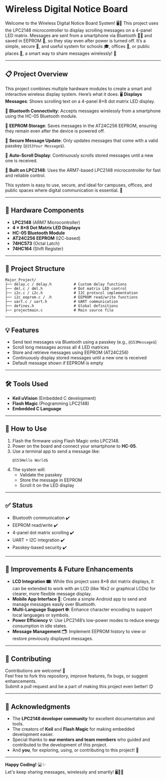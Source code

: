 # Wireless Digital Notice Board

Welcome to the Wireless Digital Notice Board System! 🖥️📲
This project uses the LPC2148 microcontroller to display scrolling messages on a 4-panel LED matrix. Messages are sent from a smartphone via Bluetooth 📱🔗 and saved in EEPROM 💾, so they stay even after power is turned off. It’s a simple, secure 🔐, and useful system for schools 🎓, offices 🏢, or public places 🚌, a smart way to share messages wirelessly! 🚀

---
## 📋 Project Overview

This project combines multiple hardware modules to create a smart and interactive wireless display system. Here’s what it does:
🖥️ **Displays Messages**: Shows scrolling text on a 4-panel 8×8 dot matrix LED display.

📱 **Bluetooth Connectivity**: Accepts messages wirelessly from a smartphone using the HC-05 Bluetooth module.

💾 **EEPROM Storage**: Saves messages in the AT24C256 EEPROM, ensuring they remain even after the device is powered off.

🔐 **Secure Message Update**: Only updates messages that come with a valid passkey (`@153Your Message$`).

🔁 **Auto-Scroll Display**: Continuously scrolls stored messages until a new one is received.

🧠 **Built on LPC2148**: Uses the ARM7-based LPC2148 microcontroller for fast and reliable control.

This system is easy to use, secure, and ideal for campuses, offices, and public spaces where digital communication is essential. 🚀

---
## 🔧 Hardware Components
- **LPC2148** (ARM7 Microcontroller)
- **4 × 8×8 Dot Matrix LED Displays**
- **HC-05 Bluetooth Module**
- **AT24C256 EEPROM** (I2C-based)
- **74HC573** (Octal Latch)
- **74HC164** (Shift Register)

---

## 📂 Project Structure
```
Major_Project/
├── delay.c / delay.h          # Custom delay functions
├── dml.c / dml.h              # Dot matrix LED control
├── i2c.c / i2c.h              # I2C protocol implementation
├── i2c_eeprom.c / .h          # EEPROM read/write functions
├── uart.c / uart.h            # UART communication
├── defines.h                  # Global definitions
├── projectmain.c              # Main source file
```

---

## 💡 Features
- Send text messages via Bluetooth using a passkey (e.g., `@153Message$`)
- Scroll long messages across all 4 LED matrices
- Store and retrieve messages using EEPROM (AT24C256)
- Continuously display stored messages until a new one is received
- Default message shown if EEPROM is empty

---

## 🛠 Tools Used
- **Keil uVision** (Embedded C development)
- **Flash Magic** (Programming LPC2148)
- **Embedded C Language**

---

## 🚀 How to Use
1. Flash the firmware using Flash Magic onto LPC2148.
2. Power on the board and connect your smartphone to **HC-05**.
3. Use a terminal app to send a message like:
   ```
   @153Hello World$
   ```
4. The system will:
   - Validate the passkey
   - Store the message in EEPROM
   - Scroll it on the LED display

---

## ✅ Status
- Bluetooth communication ✔️  
- EEPROM read/write ✔️  
- 4-panel dot matrix scrolling ✔️  
- UART + I2C integration ✔️  
- Passkey-based security ✔️  

---
## 🔧 Improvements & Future Enhancements

- **LCD Integration 📟**: While this project uses 8×8 dot matrix displays, it can be extended to work with an LCD (like 16x2 or graphical LCDs) for clearer, more flexible message display.   
- **Mobile App Interface 📱**: Create a simple Android app to send and manage messages easily over Bluetooth.  
- **Multi-Language Support 🌐**: Enhance character encoding to support local languages or symbols.  
- **Power Efficiency 💡**: Use LPC2148’s low-power modes to reduce energy consumption in idle states.  
- **Message Management 🗂️**: Implement EEPROM history to view or restore previously displayed messages.  
---
## 🤝 Contributing

Contributions are welcome! 🙌  
Feel free to fork this repository, improve features, fix bugs, or suggest enhancements.  
Submit a pull request and be a part of making this project even better! 😊

---

## 🙏 Acknowledgments

- The **LPC2148 developer community** for excellent documentation and tools.  
- The creators of **Keil** and **Flash Magic** for making embedded development easier.  
- Special thanks to **our mentors and team members** who guided and contributed to the development of this project.  
- And **you**, for exploring, using, or contributing to this project! 🎉

---

**Happy Coding!** 💻✨  
Let's keep sharing messages, wirelessly and smartly! 🖥️📲🚀

